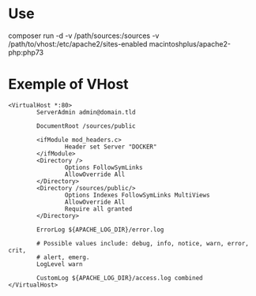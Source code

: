 # Use

composer run -d -v /path/sources:/sources -v /path/to/vhost:/etc/apache2/sites-enabled macintoshplus/apache2-php:php73


# Exemple of VHost

```
<VirtualHost *:80>
        ServerAdmin admin@domain.tld

        DocumentRoot /sources/public

        <ifModule mod_headers.c>
                Header set Server "DOCKER"
        </ifModule>
        <Directory />
                Options FollowSymLinks
                AllowOverride All
        </Directory>
        <Directory /sources/public/>
                Options Indexes FollowSymLinks MultiViews
                AllowOverride All
                Require all granted
        </Directory>

        ErrorLog ${APACHE_LOG_DIR}/error.log

        # Possible values include: debug, info, notice, warn, error, crit,
        # alert, emerg.
        LogLevel warn

        CustomLog ${APACHE_LOG_DIR}/access.log combined
</VirtualHost>
```
